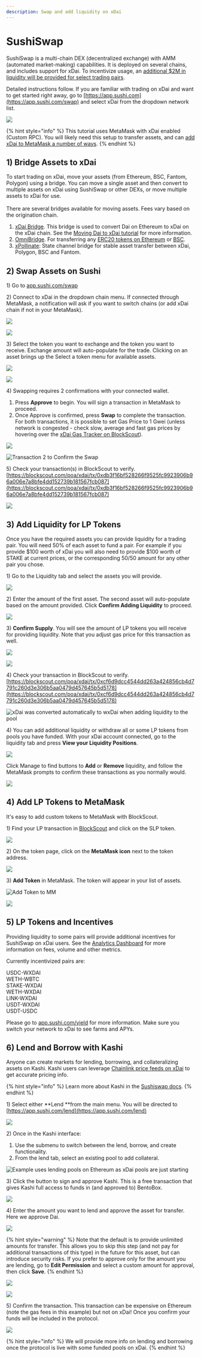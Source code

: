```yaml
---
description: Swap and add liquidity on xDai
---
```


# SushiSwap

SushiSwap is a multi-chain DEX (decentralized exchange) with AMM (automated market-making) capabilities. It is deployed on several chains, and includes support for xDai. To incentivize usage, an [additional $2M in liquidity will be provided for select trading pairs](https://forum.poa.network/t/proposal-to-add-stake-incentives-matched-to-the-sushiswap-deployment-on-xdai/5821).

Detailed instructions follow. If you are familiar with trading on xDai and want to get started right away, go to [https://app.sushi.com](https://app.sushi.com/swap) and select xDai from the dropdown network list.

![](<../../.gitbook/assets/sushi-1 (1).png>)

{% hint style="info" %}
This tutorial uses MetaMask with xDai enabled (Custom RPC).  You will likely need this setup to transfer assets, and can [add xDai to MetaMask a number of ways](../../for-users/wallets/metamask/metamask-setup.md).
{% endhint %}

## 1) Bridge Assets to xDai

To start trading on xDai, move your assets (from Ethereum, BSC, Fantom, Polygon) using a bridge.  You can move a single asset and then convert to multiple assets on xDai using SushiSwap or other DEXs, or move multiple assets to xDai for use.\
\
There are several bridges available for moving assets. Fees vary based on the origination chain.

1. [xDai Bridge](https://bridge.xdaichain.com). This bridge is used to convert Dai on Ethereum to xDai on the xDai chain. See the [Moving Dai to xDai tutorial](../../for-users/bridges/converting-xdai-via-bridge/moving-dai-to-xdai.md) for more information.
2. [OmniBridge](https://omni.xdaichain.com/bridge). For transferring any [ERC20 tokens on Ethereum](../../for-users/bridges/omnibridge/#resources) or [BSC](../../for-users/bridges/omnibridge/binance-smart-chain-omnibridge/bsc-omnibridge-example.md).&#x20;
3. [xPollinate](https://www.xpollinate.io): State channel bridge for stable asset transfer between xDai, Polygon, BSC and Fantom.

## 2) Swap Assets on Sushi

1\) Go to [app.sushi.com/swap](https://app.sushi.com/swap)

2\) Connect to xDai in the dropdown chain menu. If connected through MetaMask, a notification will ask if you want to switch chains (or add xDai chain if not in your MetaMask).&#x20;

![](<../../.gitbook/assets/switch1 (1).png>)

![](../../.gitbook/assets/switch-2.png)

3\) Select the token you want to exchange and the token you want to receive. Exchange amount will auto-populate for the trade. Clicking on an asset brings up the Select a token menu for available assets.

![](../../.gitbook/assets/swap1.png)

![](../../.gitbook/assets/swap2.png)

4\) Swapping requires 2 confirmations with your connected wallet.

1. Press **Approve** to begin. You will sign a transaction in MetaMask to proceed.&#x20;
2. Once Approve is confirmed, press **Swap** to complete the transaction. For both transactions, it is possible to set Gas Price to 1 Gwei (unless network is congested - check slow, average and fast gas prices by hovering over the [xDai Gas Tracker on BlockScout](https://blockscout.com/xdai/mainnet)).

![](<../../.gitbook/assets/approve-1 (1).png>)

![Transaction 2 to Confirm the Swap](../../.gitbook/assets/approve-2.png)

5\) Check your transaction(s) in BlockScout to verify. [https://blockscout.com/poa/xdai/tx/0xdb3f16bf528266f9525fc9923906b96a006e7a8bfe4dd152739b181567fcb087](https://blockscout.com/poa/xdai/tx/0xdb3f16bf528266f9525fc9923906b96a006e7a8bfe4dd152739b181567fcb087)

![](<../../.gitbook/assets/blockscout-1 (2).png>)

## 3) Add Liquidity for LP Tokens

Once you have the required assets you can provide liquidity for a trading pair. You will need 50% of each asset to fund a pair. For example if you provide $100 worth of xDai you will also need to provide $100 worth of STAKE at current prices, or the corresponding 50/50 amount for any other pair you chose.

1\) Go to the Liquidity tab and select the assets you will provide.&#x20;

![](<../../.gitbook/assets/liquidity-1 (1).png>)

2\) Enter the amount of the first asset. The second asset will auto-populate based on the amount provided. Click **Confirm Adding Liquidity** to proceed.

![](../../.gitbook/assets/liquidity-2.png)

3\) **Confirm Supply**. You will see the amount of LP tokens you will receive for providing liquidity. Note that you adjust gas price for this transaction as well.

![](../../.gitbook/assets/confirm-supply.png)

![](../../.gitbook/assets/confirm-supply2.png)

4\) Check your transaction in BlockScout to verify. \
[https://blockscout.com/poa/xdai/tx/0xcf6d9dcc4544dd263a424856cb4d7791c260d3e306b5aa0479d457645b5d5178](https://blockscout.com/poa/xdai/tx/0xcf6d9dcc4544dd263a424856cb4d7791c260d3e306b5aa0479d457645b5d5178)

![xDai was converted automatically to wxDai when adding liquidity to the pool](../../.gitbook/assets/view-bs-details.png)

4\) You can add additional liquidity or withdraw all or some LP tokens from pools you have funded. With your xDai account connected, go to the liquidity tab and press **View your Liquidity Positions**.&#x20;

![](../../.gitbook/assets/view-liquidity-1.png)

Click Manage to find buttons to **Add** or **Remove** liquidity, and follow the MetaMask prompts to confirm these transactions as you normally would.

![](../../.gitbook/assets/view-liquidity-2.png)

## 4) Add LP Tokens to MetaMask

It's easy to add custom tokens to MetaMask with BlockScout.&#x20;

1\) Find your LP transaction in [BlockScout](https://blockscout.com/poa/xdai) and click on the SLP token.

![](../../.gitbook/assets/add-1.png)

2\) On the token page, click on the **MetaMask icon** next to the token address.

![](../../.gitbook/assets/add-2.png)

3\) **Add Token** in MetaMask. The token will appear in your list of assets.

![Add Token to MM](../../.gitbook/assets/add-3.png)

![](../../.gitbook/assets/app-4.png)

## 5) LP Tokens and Incentives

Providing liquidity to some pairs will provide additional incentives for SushiSwap on xDai users. See the [Analytics Dashboard](https://analytics-xdai.sushi.com) for more information on fees, volume and other metrics.&#x20;

Currently incentivized pairs are:

USDC-WXDAI\
WETH-WBTC\
STAKE-WXDAI\
WETH-WXDAI\
LINK-WXDAI\
USDT-WXDAI\
USDT-USDC

Please go to [app.sushi.com/yield](http://app.sushi.com/yield) for more information. Make sure you switch your network to xDai to see farms and APYs.

## 6) Lend and Borrow with Kashi

Anyone can create markets for lending, borrowing, and collateralizing assets on Kashi. Kashi users can leverage [Chainlink price feeds on xDai](../../for-developers/developer-resources/chainlink-price-feeds.md) to get accurate pricing info.&#x20;

{% hint style="info" %}
Learn more about Kashi in the [Sushiswap docs](https://docs.sushi.com/products/kashi-lending).
{% endhint %}

1\) Select either **Lend **from the main menu. You will be directed to [https://app.sushi.com/lend](https://app.sushi.com/lend)

![](../../.gitbook/assets/lend.png)

2\) Once in the Kashi interface:

1. Use the submenu to switch between the lend, borrow, and create functionality.&#x20;
2. From the lend tab, select an existing pool to add collateral.

![Example uses lending pools on Ethereum as xDai pools are just starting](../../.gitbook/assets/menu2.png)

3\) Click the button to sign and approve Kashi. This is a free transaction that gives Kashi full access to funds in (and approved to) BentoBox.

![](../../.gitbook/assets/approve1.png)

4\) Enter the amount you want to lend and approve the asset for transfer. Here we approve Dai.

![](<../../.gitbook/assets/approve-2 (1).png>)

{% hint style="warning" %}
Note that the default is to provide unlimited amounts for transfer. This allows you to skip this step (and not pay for additional transactions of this type) in the future for this asset, but can introduce security risks. If you prefer to approve only for the amount you are lending, go to **Edit Permission** and select a custom amount for approval, then click **Save**.
{% endhint %}

![](../../.gitbook/assets/edit1.png)

![](../../.gitbook/assets/edit-2.png)

5\) Confirm the transaction. This transaction can be expensive on Ethereum (note the gas fees in this example) but not on xDai!  Once you confirm your funds will be included in the protocol.&#x20;

![](../../.gitbook/assets/approve-3.png)

{% hint style="info" %}
We will provide more info on lending and borrowing once the protocol is live with some funded pools on xDai.
{% endhint %}

